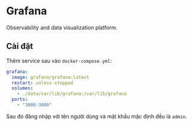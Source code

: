 # Grafana

Observability and data visualization platform.

## Cài đặt

Thêm service sau vào `docker-compose.yml`:

```yml
grafana:
  image: grafana/grafana:latest
  restart: unless-stopped
  volumes:
    - ./data/var/lib/grafana:/var/lib/grafana
  ports:
    - "3000:3000"
```

Sau đó đăng nhập với tên người dùng và mật khẩu mặc định đều là `admin`.
